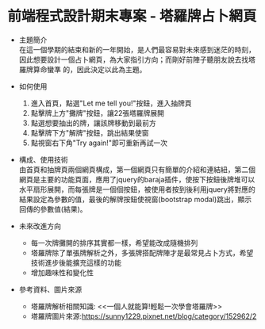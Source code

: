 # 前端程式設計期末專案 - 塔羅牌占卜網頁
 
- 主題簡介  
  在這一個學期的結束和新的一年開始，是人們最容易對未來感到迷茫的時刻，因此想要設計一個占卜網頁，為大家指引方向；而剛好前陣子聽朋友說去找塔羅牌算命蠻準  的，因此決定以此為主題。

- 如何使用
  1. 進入首頁，點選"Let me tell you!"按鈕，進入抽牌頁
  2. 點擊牌上方"攤牌"按鈕，讓22張塔羅牌展開
  3. 點選想要抽出的牌，讓該牌移動到最前方
  4. 點擊牌下方"解牌"按鈕，跳出結果使窗
  5. 點視窗右下角"Try again!"即可重新再試一次
  
- 構成、使用技術  
  由首頁和抽牌頁兩個網頁構成，第一個網頁只有簡單的介紹和連結紐，第二個網頁是主要的功能頁面，應用了jquery的baraja插件，使按下按鈕後牌堆可以水平扇形展開，而每張牌是一個個按鈕，被使用者按到後利用jquery將對應的結果設定為參數的值，最後的解牌按鈕使視窗(bootstrap modal)跳出，顯示回傳的參數值(結果)。

- 未來改進方向
  * 每一次牌攤開的排序其實都一樣，希望能改成隨機排列
  * 塔羅牌除了單張牌解析之外，多張牌搭配牌陣才是最常見占卜方式，希望技術進步後能擴充這樣的功能
  * 增加趣味性和變化性
  
- 參考資料、圖片來源
  * 塔羅牌解析相關知識: <<一個人就能算!輕鬆一次學會塔羅牌>>
  * 塔羅牌圖片來源:https://sunny1229.pixnet.net/blog/category/152962/2

